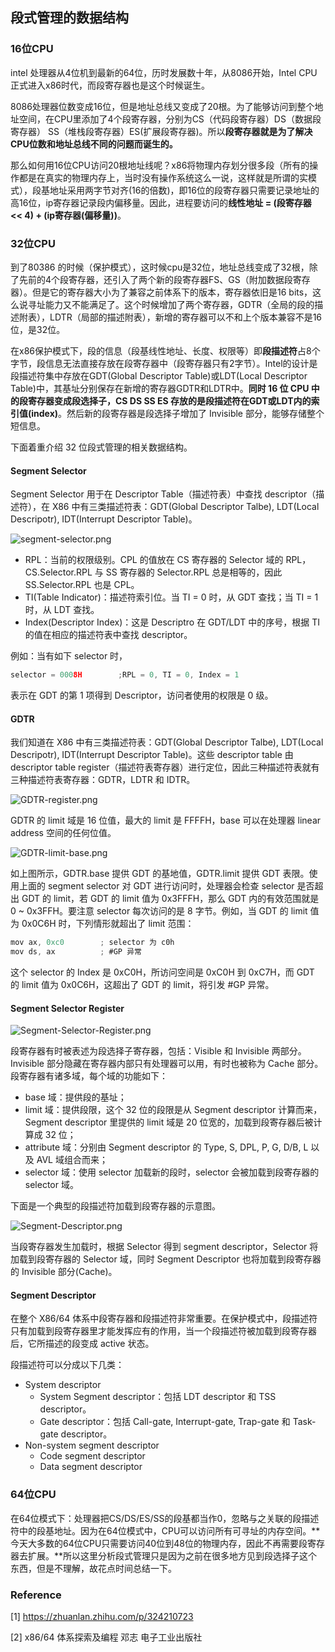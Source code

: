 ## 段式管理的数据结构

### **16位CPU**

intel 处理器从4位机到最新的64位，历时发展数十年，从8086开始，Intel CPU正式进入x86时代，而段寄存器也是这个时候诞生。

8086处理器位数变成16位，但是地址总线又变成了20根。为了能够访问到整个地址空间，在CPU里添加了4个段寄存器，分别为CS（代码段寄存器）DS（数据段寄存器） SS（堆栈段寄存器）ES(扩展段寄存器)。所以**段寄存器就是为了解决CPU位数和地址总线不同的问题而诞生的。**

那么如何用16位CPU访问20根地址线呢？x86将物理内存划分很多段（所有的操作都是在真实的物理内存上，当时没有操作系统这么一说，这样就是所谓的实模式），段基地址采用两字节对齐(16的倍数)，即16位的段寄存器只需要记录地址的高16位，ip寄存器记录段内偏移量。因此，进程要访问的**线性地址 = (段寄存器 << 4) + (ip寄存器(偏移量))**。

### **32位CPU**

到了80386 的时候（保护模式），这时候cpu是32位，地址总线变成了32根，除了先前的4个段寄存器，还引入了两个新的段寄存器FS、GS（附加数据段寄存器）。但是它的寄存器大小为了兼容之前体系下的版本，寄存器依旧是16 bits，这么说寻址能力又不能满足了。这个时候增加了两个寄存器，GDTR（全局的段的描述附表），LDTR（局部的描述附表），新增的寄存器可以不和上个版本兼容不是16位，是32位。

在x86保护模式下，段的信息（段基线性地址、长度、权限等）即**段描述符**占8个字节，段信息无法直接存放在段寄存器中（段寄存器只有2字节）。Intel的设计是段描述符集中存放在GDT(Global Descriptor Table)或LDT(Local Descriptor Table)中，其基址分别保存在新增的寄存器GDTR和LDTR中。**同时 16 位 CPU 中的段寄存器变成段选择子，CS DS SS ES 存放的是段描述符在GDT或LDT内的索引值(index)**。然后新的段寄存器是段选择子增加了 Invisible 部分，能够存储整个短信息。

下面着重介绍 32 位段式管理的相关数据结构。

#### Segment Selector

Segment Selector 用于在 Descriptor Table（描述符表）中查找 descriptor（描述符），在 X86 中有三类描述符表：GDT(Global Descriptor Talbe), LDT(Local Descripotr), IDT(Interrupt Descriptor Table)。

![segment-selector.png](https://github.com/UtopianFuture/UtopianFuture.github.io/blob/master/image/segment-selector.png?raw=true)

- RPL：当前的权限级别。CPL 的值放在 CS 寄存器的 Selector 域的 RPL，CS.Selector.RPL 与 SS 寄存器的 Selector.RPL 总是相等的，因此 SS.Selector.RPL 也是 CPL。
- TI(Table Indicator)：描述符索引位。当 TI = 0 时，从 GDT 查找；当 TI = 1 时，从 LDT 查找。
- Index(Descriptor Index)：这是 Descriptro 在 GDT/LDT 中的序号，根据 TI 的值在相应的描述符表中查找 descriptor。

例如：当有如下 selector 时，

```c
selector = 0008H		;RPL = 0, TI = 0, Index = 1
```

表示在 GDT 的第 1 项得到 Descriptor，访问者使用的权限是 0 级。

#### GDTR

我们知道在 X86 中有三类描述符表：GDT(Global Descriptor Talbe), LDT(Local Descripotr), IDT(Interrupt Descriptor Table)。这些 descriptor table 由 descriptor table register（描述符表寄存器）进行定位，因此三种描述符表就有三种描述符表寄存器：GDTR，LDTR 和 IDTR。

![GDTR-register.png](https://github.com/UtopianFuture/UtopianFuture.github.io/blob/master/image/GDTR-register.png?raw=true)

GDTR 的 limit 域是 16 位值，最大的 limit 是 FFFFH，base 可以在处理器 linear address 空间的任何位值。

![GDTR-limit-base.png](https://github.com/UtopianFuture/UtopianFuture.github.io/blob/master/image/GDTR-limit-base.png?raw=true)

如上图所示，GDTR.base 提供 GDT 的基地值，GDTR.limit 提供 GDT 表限。使用上面的 segment selector 对 GDT 进行访问时，处理器会检查 selector 是否超出 GDT 的 limit，若 GDT 的 limit 值为 0x3FFFH，那么 GDT 内的有效范围就是 0 ~ 0x3FFH。要注意 selector 每次访问的是 8 字节。例如，当 GDT 的 limit 值为 0x0C6H 时，下列情形就超出了 limit 范围：

```c
mov ax, 0xc0		; selector 为 c0h
mov ds, ax			; #GP 异常
```

这个 selector 的 Index 是 0xC0H，所访问空间是 0xC0H 到 0xC7H，而 GDT 的 limit 值为 0x0C6H，这超出了 GDT 的 limit，将引发 #GP 异常。

#### Segment Selector Register

![Segment-Selector-Register.png](https://github.com/UtopianFuture/UtopianFuture.github.io/blob/master/image/Segment-Selector-Register.png?raw=true)

段寄存器有时被表述为段选择子寄存器，包括：Visible 和 Invisible 两部分。Invisible 部分隐藏在寄存器内部只有处理器可以用，有时也被称为 Cache 部分。段寄存器有诸多域，每个域的功能如下：

- base 域：提供段的基址；
- limit 域：提供段限，这个 32 位的段限是从 Segment descriptor 计算而来，Segment descriptor 里提供的 limit 域是 20 位宽的，加载到段寄存器后被计算成 32 位；
- attribute 域：分别由 Segment descriptor 的 Type, S, DPL, P, G, D/B, L 以及 AVL 域组合而来；
- selector 域：使用 selector 加载新的段时，selector 会被加载到段寄存器的 selector 域。

下面是一个典型的段描述符加载到段寄存器的示意图。

![Segment-Descriptor.png](https://github.com/UtopianFuture/UtopianFuture.github.io/blob/master/image/Segment-Descriptor.png?raw=true)

当段寄存器发生加载时，根据 Selector 得到 segment descriptor，Selector 将加载到段寄存器的 Selector 域，同时 Segment Descriptor 也将加载到段寄存器的 Invisible 部分(Cache)。

#### Segment Descriptor

在整个 X86/64 体系中段寄存器和段描述符非常重要。在保护模式中，段描述符只有加载到段寄存器里才能发挥应有的作用，当一个段描述符被加载到段寄存器后，它所描述的段变成 active 状态。

段描述符可以分成以下几类：

- System descriptor
  - System Segment descriptor：包括 LDT descriptor 和 TSS descriptor。
  - Gate descriptor：包括 Call-gate, Interrupt-gate, Trap-gate 和 Task-gate descriptor。
- Non-system segment descriptor
  - Code segment descriptor
  - Data segment descriptor

### **64位CPU**

在64位模式下：处理器把CS/DS/ES/SS的段基都当作0，忽略与之关联的段描述符中的段基地址。因为在64位模式中，CPU可以访问所有可寻址的内存空间。**今天大多数的64位CPU只需要访问40位到48位的物理内存，因此不再需要段寄存器去扩展。**所以这里分析段式管理只是因为之前在很多地方见到段选择子这个东西，但是不理解，故花点时间总结一下。

### Reference

[1] https://zhuanlan.zhihu.com/p/324210723

[2] x86/64 体系探索及编程 邓志 电子工业出版社
